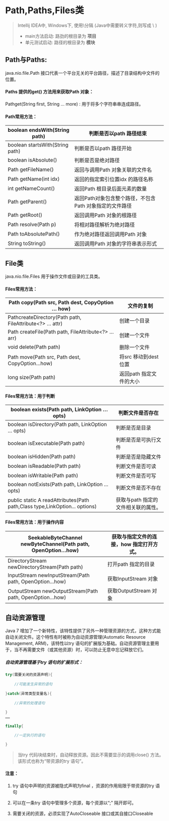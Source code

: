 # Path,Paths,Files类

>   Intellij IDEA中, Windows下, 使用\分隔 (Java中需要转义字符\,则写成 \\ )
>
>   -   main方法启动: 路劲的根目录为 **项目**
>   -   单元测试启动: 路径的根目录为 **模块**



## Path与Paths:

java.nio.file.Path 接口代表一个平台无关的平台路径，描述了目录结构中文件的位置。

#### Paths 提供的get()      方法用来获取Path 对象：

Pathget(String first, String … more) : 用于将多个字符串串连成路径。

#### Path常用方法：

| boolean   endsWith(String path)   | 判断是否以path 路径结束                                   |
| --------------------------------- | --------------------------------------------------------- |
| boolean   startsWith(String path) | 判断是否以path 路径开始                                   |
| boolean isAbsolute()              | 判断是否是绝对路径                                        |
| Path getFileName()                | 返回与调用Path 对象关联的文件名                           |
| Path getName(int idx)             | 返回的指定索引位置idx 的路径名称                          |
| int getNameCount()                | 返回Path 根目录后面元素的数量                             |
| Path getParent()                  | 返回Path对象包含整个路径，不包含Path   对象指定的文件路径 |
| Path getRoot()                    | 返回调用Path 对象的根路径                                 |
| Path resolve(Path p)              | 将相对路径解析为绝对路径                                  |
| Path toAbsolutePath()             | 作为绝对路径返回调用Path 对象                             |
| String   toString()               | 返回调用Path 对象的字符串表示形式                         |



## File类

java.nio.file.Files 用于操作文件或目录的工具类。

#### Files常用方法：

| Path copy(Path src,   Path dest, CopyOption … how)        | 文件的复制              |
| --------------------------------------------------------- | ----------------------- |
| PathcreateDirectory(Path   path, FileAttribute<?> … attr) | 创建一个目录            |
| Path createFile(Path   path, FileAttribute<?> … arr)      | 创建一个文件            |
| void delete(Path path)                                    | 删除一个文件            |
| Path move(Path src,   Path dest, CopyOption…how)          | 将src 移动到dest 位置   |
| long size(Path path)                                      | 返回path 指定文件的大小 |

#### Files常用方法：用于判断

| boolean exists(Path   path, LinkOption … opts)               | 判断文件是否存在                    |
| ------------------------------------------------------------ | ----------------------------------- |
| boolean   isDirectory(Path path, LinkOption … opts)          | 判断是否是目录                      |
| boolean   isExecutable(Path path)                            | 判断是否是可执行文件                |
| boolean isHidden(Path   path)                                | 判断是否是隐藏文件                  |
| boolean   isReadable(Path path)                              | 判断文件是否可读                    |
| boolean   isWritable(Path path)                              | 判断文件是否可写                    |
| boolean notExists(Path   path, LinkOption … opts)            | 判断文件是否不存在                  |
| public static <A   extends BasicFileAttributes> A readAttributes(Path path,Class<A>   type,LinkOption... options) | 获取与path 指定的文件相关联的属性。 |

#### Files常用方法：用于操作内容

| SeekableByteChannel   newByteChannel(Path path, OpenOption…how) | 获取与指定文件的连接，how 指定打开方式。 |
| ------------------------------------------------------------ | ---------------------------------------- |
| DirectoryStream   newDirectoryStream(Path path)              | 打开path 指定的目录                      |
| InputStream   newInputStream(Path path, OpenOption…how)      | 获取InputStream 对象                     |
| OutputStream   newOutputStream(Path path, OpenOption…how)    | 获取OutputStream 对象                    |



## 自动资源管理

Java 7 增加了一个新特性，该特性提供了另外一种管理资源的方式，这种方式能自动关闭文件。这个特性有时被称为自动资源管理(Automatic Resource Management, ARM)，该特性以try 语句的扩展版为基础。自动资源管理主要用于，当不再需要文件（或其他资源）时，可以防止无意中忘记释放它们。

##### 自动资源管理基于try 语句的扩展形式：

```java
try(需要关闭的资源声明){
    
    //可能发生异常的语句
    
}catch(异常类型变量名){
    
    //异常的处理语句
    
}
……

finally{

    //一定执行的语句

}
```

>   当try      代码块结束时，自动释放资源。因此不需要显示的调用close() 方法。该形式也称为“带资源的try 语句”。

#### 注意：

1.  try 语句中声明的资源被隐式声明为final ，资源的作用局限于带资源的try 语句

2.  可以在一条try 语句中管理多个资源，每个资源以“;” 隔开即可。

3.  需要关闭的资源，必须实现了AutoCloseable 接口或其自接口Closeable